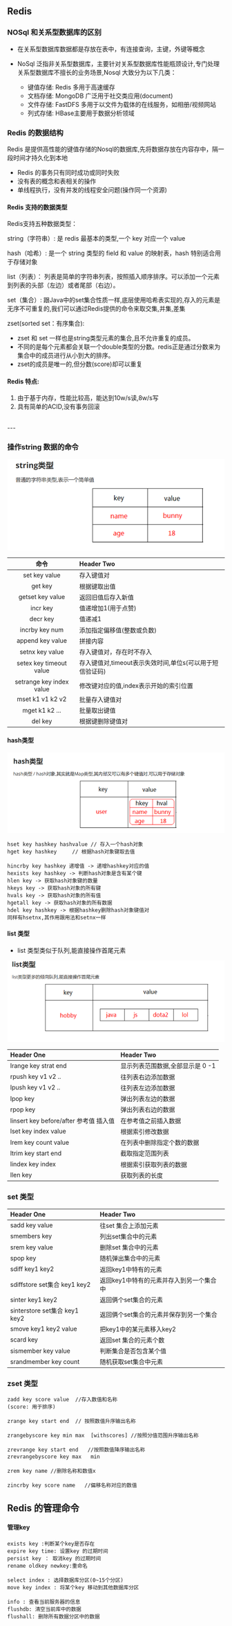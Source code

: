 ## Redis


### NOSql 和关系型数据库的区别
* 在关系型数据库数据都是存放在表中，有连接查询，主键，外键等概念
* NoSql 泛指非关系型数据库，主要针对关系型数据库性能瓶颈设计,专门处理关系型数据库不擅长的业务场景,Nosql 大致分为以下几类：

  * 键值存储: Redis 多用于高速缓存
  * 文档存储: MongoDB 广泛用于社交类应用(document)
  * 文件存储: FastDFS 多用于以文件为载体的在线服务，如相册/视频网站
  * 列式存储: HBase主要用于数据分析领域

### Redis 的数据结构
Redis 是提供高性能的键值存储的Nosql的数据库,先将数据存放在内容存中，隔一段时间才持久化到本地
  * Redis 的事务只有同时成功或同时失败
  * 没有表的概念和表相关的操作
  * 单线程执行，没有并发的线程安全问题(操作同一个资源)

#### Redis 支持的数据类型
Redis支持五种数据类型：

string（字符串）:
是 redis 最基本的类型,一个 key 对应一个 value

hash（哈希）:
是一个 string 类型的 field 和 value 的映射表，hash 特别适合用于存储对象

list（列表）：
列表是简单的字符串列表，按照插入顺序排序。可以添加一个元素到列表的头部（左边）或者尾部（右边）。

set（集合）:
跟Java中的set集合性质一样,底层使用哈希表实现的,存入的元素是无序不可重复的,我们可以通过Redis提供的命令来取交集,并集,差集

zset(sorted set：有序集合):
* zset 和 set 一样也是string类型元素的集合,且不允许重复的成员。
* 不同的是每个元素都会关联一个double类型的分数。redis正是通过分数来为集合中的成员进行从小到大的排序。
* zset的成员是唯一的,但分数(score)却可以重复

#### Redis 特点:
1. 由于基于内存，性能比较高，能达到10w/s读,8w/s写
2. 具有简单的ACID,没有事务回滚

<br>
---

### 操作string 数据的命令

![](assets/01_redis学习笔记-a41c013d.png)

| 命令     | Header Two     |
| :-------------: | :------------- |
| set key value     | 存入键值对      |
| get key      | 根据键取出值    |
| getset key value     | 返回旧值后存入新值      |
| incr key     | 值递增加1(用于点赞)      |
| decr key     | 值递减1       |
| incrby key num    | 添加指定偏移值(整数或负数)       |
| append key value     | 拼接内容       |
| setnx key value     | 存入键值对，存在时不存入       |
| setex key timeout value     | 存入键值对,timeout表示失效时间,单位s(可以用于短信验证码)            |
| setrange key index value     |   修改键对应的值,index表示开始的索引位置          |
| mset k1 v1 k2 v2    |     批量存入键值对        |
| mget k1 k2 ...     |    批量取出键值         |
| del key     |     根据键删除键值对|       

#### hash类型


![](assets/01_redis学习笔记-3115ef6b.png)

```
hset key hashkey hashvalue // 存入一个hash对象
hget key hashkey     // 根据hash对象键取去值

hincrby key hashkey 递增值 -> 递增hashkey对应的值
hexists key hashkey -> 判断hash对象是含有某个键
hlen key -> 获取hash对象键的数量
hkeys key -> 获取hash对象的所有键
hvals key -> 获取hash对象的所有值
hgetall key -> 获取hash对象的所有数据
hdel key hashkey -> 根据hashkey删除hash对象键值对
同样有hsetnx,其作用跟用法和setnx一样
```


#### list 类型
* list 类型类似于队列,能直接操作首尾元素

![](assets/01_redis学习笔记-3e64702e.png)

| Header One     | Header Two     |
| :------------- | :------------- |
|lrange key strat end     | 显示列表范围数据,全部显示是 0 -1      |
| rpush key v1 v2 ..     | 往列表右边添加数据    |
| lpush key v1 v2 ..     | 往列表左边添加数据     |
| lpop key     | 弹出列表左边的数据       |
| rpop key     | 弹出列表右边的数据      |
| linsert key before/after 参考值 插入值    | 在参考值之前插入数据       |
| lset key index value       | 根据索引修改数据       |
| lrem key count value       | 在列表中删除指定个数的数据      |
| ltrim key start end        | 截取指定范围列表       |
| lindex key index     | 根据索引获取列表的数据     |
| llen key       | 获取列表的长度      |


### set 类型
| Header One     | Header Two     |
| :------------- | :------------- |
| sadd key value    | 往set 集合上添加元素     |
| smembers key     | 列出set集合中的元素     |
| srem key value    | 删除set 集合中的元素     |
| spop key     | 随机弹出集合中的元素    |
| sdiff key1 key2    | 返回key1中特有的元素     |
| sdiffstore set集合 key1 key2    | 返回key1中特有的元素并存入到另一个集合中     |
| sinter key1 key2    | 返回俩个set集合的元素     |
| sinterstore set集合 key1 key2    | 返回俩个set集合的元素并保存到另一个集合     |
| smove key1 key2 value|  把key1中的某元素移入key2 |
| scard key |  返回set 集合的元素个数 |
| sismember key value |  判断集合是否包含某个值 |
| srandmember key count |  随机获取set集合中元素 |


### zset 类型

```sql(redis)
zadd key score value  //存入数值和名称
(score: 用于排序)

zrange key start end  // 按照数值升序输出名称

zrangebyscore key min max  [withscores] //按照分值范围升序输出名称

zrevrange key start end   //按照数值降序输出名称
zrevrangebyscore key max   min

zrem key name //删除名称和数值x

zincrby key score name   //偏移名称对应的数值
```

## Redis 的管理命令
#### 管理key

```
exists key :判断某个key是否存在
expire key time: 设置key 的过期时间
persist key ： 取消key 的过期时间
rename oldkey newkey:重命名

select index : 选择数据库分区(0~15个分区)
move key index : 将某个key 移动到其他数据库分区

info : 查看当前服务器的信息
flushdb: 清空当前库中的数据
flushall: 删除所有数据分区中的数据

```
